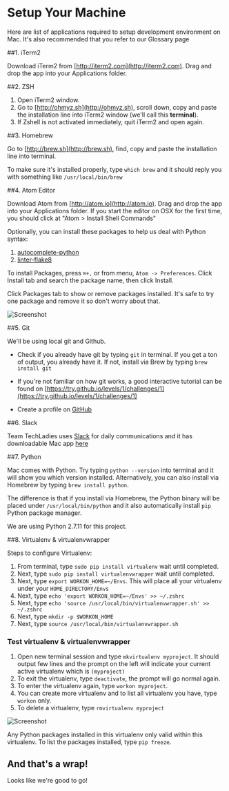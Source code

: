 # Setup Your Machine

Here are list of applications required to setup development environment on Mac.
It's also recommended that you refer to our Glossary page

##1. iTerm2

Download iTerm2 from [http://iterm2.com](http://iterm2.com). Drag and drop the
app into your Applications folder.

##2. ZSH

1. Open iTerm2 window.
1. Go to [http://ohmyz.sh](http://ohmyz.sh), scroll down, copy and paste the
installation line into iTerm2 window (we'll call this **terminal**).
2. If Zshell is not activated immediately, quit iTerm2 and open again.


##3. Homebrew

Go to [http://brew.sh](http://brew.sh), find, copy and paste the installation
line into terminal.

To make sure it's installed properly, type `which brew` and it should reply
you with something like `/usr/local/bin/brew`

##4. Atom Editor

Download Atom from [http://atom.io](http://atom.io). Drag and drop the app into
your Applications folder.
If you start the editor on OSX for the first time, you should click at
"Atom > Install Shell Commands"

Optionally, you can install these packages to help us deal with Python syntax:

1. [autocomplete-python](https://atom.io/packages/autocomplete-python)
1. [linter-flake8](https://atom.io/packages/linter-flake8)

To install Packages, press `⌘+,` or from menu, `Atom -> Preferences`.
Click Install tab and search the package name, then click Install.

Click Packages tab to show or remove packages installed. It's safe to try one package and remove it so don't worry about that.

![Screenshot](http://i.imgur.com/CnanlGA.png)



##5. Git

We'll be using local git and Github.

- Check if you already have git by typing `git` in terminal. If you get a ton
of output, you already have it. If not, install via Brew by typing
`brew install git`

- If you're not familiar on how git works, a good interactive tutorial can be
found on
[https://try.github.io/levels/1/challenges/1](https://try.github.io/levels/1/challenges/1)
- Create a profile on [GitHub](https://github.com)

##6. Slack

Team TechLadies uses [Slack](https://slack.com/) for daily communications and
it has downloadable Mac app [here](https://slack.com/downloads)

##7. Python

Mac comes with Python. Try typing `python --version` into terminal and
it will show you which version installed. Alternatively, you can also install
via Homebrew by typing `brew install python`.

The difference is that if you install via Homebrew, the Python binary will be
placed under `/usr/local/bin/python` and it also automatically install `pip`
Python package manager.

We are using Python 2.7.11 for this project.

##8. Virtualenv & virtualenvwrapper

Steps to configure Virtualenv:

1. From terminal, type `sudo pip install virtualenv` wait until completed.
2. Next, type `sudo pip install virtualenvwrapper` wait until completed.
3. Next, type `export WORKON_HOME=~/Envs`. This will place all your virtualenv
under your `HOME_DIRECTORY/Envs`
4. Next, type `echo 'export WORKON_HOME=~/Envs' >> ~/.zshrc`
5. Next, type `echo 'source /usr/local/bin/virtualenvwrapper.sh' >> ~/.zshrc`
6. Next, type `mkdir -p $WORKON_HOME`
7. Next, type `source /usr/local/bin/virtualenvwrapper.sh`

### Test virtualenv & virtualenvwrapper

1. Open new terminal session and type `mkvirtualenv myproject`.
It should output few lines and the prompt on the left will indicate your
current active virtualenv which is `(myproject)`
2. To exit the virtualenv, type `deactivate`, the prompt will go normal again.
3. To enter the virtualenv again, type `workon myproject`.
4. You can create more virtualenv and to list all virtualenv you have,
type `workon` only.
5. To delete a virtualenv, type `rmvirtualenv myproject`

![Screenshot](http://i.imgur.com/WMD1yfZ.png)

Any Python packages installed in this virtualenv only valid within this
virtualenv. To list the packages installed, type `pip freeze`.

## And that's a wrap!

Looks like we're good to go!
